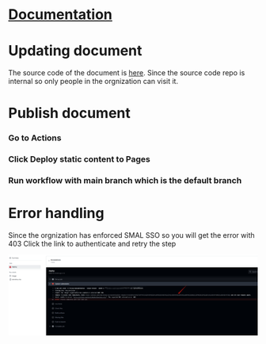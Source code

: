 # [Documentation](https://dnvgl.github.io/WebAppTemplateDoc)

# Updating document

The source code of the document is [here](https://github.com/dnvgl/WebAppTemplate/tree/release/documentation).
Since the source code repo is internal so only people in the orgnization can visit it.

# Publish document

### Go to **Actions**

### Click Deploy static content to Pages

### Run workflow with **main** branch which is the default branch

# Error handling

Since the orgnization has enforced SMAL SSO so you will get the error with 403
Click the link to authenticate and retry the step

![error](/assets/error.png 'error')
